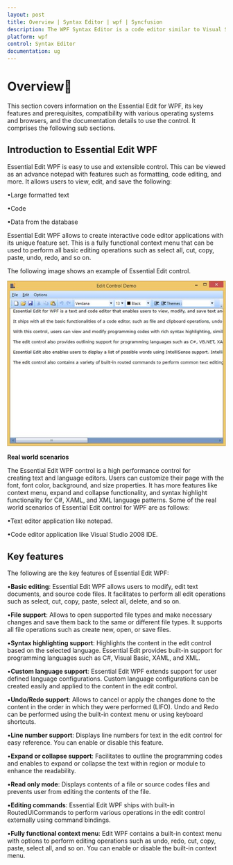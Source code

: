 ```yaml
---
layout: post
title: Overview | Syntax Editor | wpf | Syncfusion
description: The WPF Syntax Editor is a code editor similar to Visual Studio Editor that supports syntax highlighting, code outlining, IntelliSense,  etc.
platform: wpf
control: Syntax Editor
documentation: ug
---
```


# Overview

This section covers information on the Essential Edit for WPF, its key features and prerequisites, compatibility with various operating systems and browsers, and the documentation details to use the control. It comprises the following sub sections.

## Introduction to Essential Edit WPF


Essential Edit WPF is easy to use and extensible control. This can be viewed as an advance notepad with features such as formatting, code editing, and more. It allows users to view, edit, and save the following:

•Large formatted text

•Code

•Data from the database

Essential Edit WPF allows to create interactive code editor applications with its unique feature set. This is a fully functional context menu that can be used to perform all basic editing operations such as select all, cut, copy, paste, undo, redo, and so on.

The following image shows an example of Essential Edit control.

![Syntax Editor window](Overview_images/Overview_img1.jpeg)


**Real world scenarios**

The Essential Edit WPF control is a high performance control for creating text and language editors. Users can customize their page with the font, font color, background, and size properties. It has more features like context menu, expand and collapse functionality, and syntax highlight functionality for C#, XAML, and XML language patterns. Some of the real world scenarios of Essential Edit control for WPF are as follows:

•Text editor application like notepad.

•Code editor application like Visual Studio 2008 IDE.



## Key features

The following are the key features of Essential Edit WPF:

•**Basic editing**: Essential Edit WPF allows users to modify, edit text documents, and source code files. It facilitates to perform all edit operations such as select, cut, copy, paste, select all, delete, and so on.

•**File support**: Allows to open supported file types and make necessary changes and save them back to the same or different file types. It supports all file operations such as create new, open, or save files.

•**Syntax highlighting support**: Highlights the content in the edit control based on the selected language. Essential Edit provides built-in support for programming languages such as C#, Visual Basic, XAML, and XML.

•**Custom language support**: Essential Edit WPF extends support for user defined language configurations. Custom language configurations can be created easily and applied to the content in the edit control.

•**Undo/Redo support**: Allows to cancel or apply the changes done to the content in the order in which they were performed (LIFO). Undo and Redo can be performed using the built-in context menu or using keyboard shortcuts.

•**Line number support**: Displays line numbers for text in the edit control for easy reference. You can enable or disable this feature.

•**Expand or collapse support**: Facilitates to outline the programming codes and enables to expand or collapse the text within region or module to enhance the readability.

•**Read only mode**: Displays contents of a file or source codes files and prevents user from editing the contents of the file.

•**Editing commands**: Essential Edit WPF ships with built-in RoutedUICommands to perform various operations in the edit control externally using command bindings.

•**Fully functional context menu**: Edit WPF contains a built-in context menu with options to perform editing operations such as undo, redo, cut, copy, paste, select all, and so on. You can enable or disable the built-in context menu.



